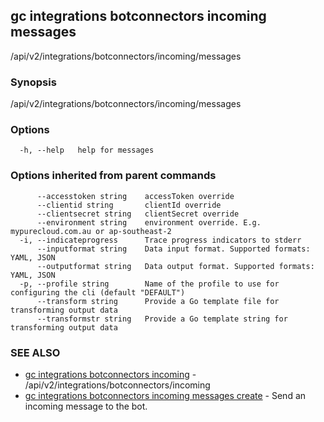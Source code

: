 ## gc integrations botconnectors incoming messages

/api/v2/integrations/botconnectors/incoming/messages

### Synopsis

/api/v2/integrations/botconnectors/incoming/messages

### Options

```
  -h, --help   help for messages
```

### Options inherited from parent commands

```
      --accesstoken string    accessToken override
      --clientid string       clientId override
      --clientsecret string   clientSecret override
      --environment string    environment override. E.g. mypurecloud.com.au or ap-southeast-2
  -i, --indicateprogress      Trace progress indicators to stderr
      --inputformat string    Data input format. Supported formats: YAML, JSON
      --outputformat string   Data output format. Supported formats: YAML, JSON
  -p, --profile string        Name of the profile to use for configuring the cli (default "DEFAULT")
      --transform string      Provide a Go template file for transforming output data
      --transformstr string   Provide a Go template string for transforming output data
```

### SEE ALSO

* [gc integrations botconnectors incoming](gc_integrations_botconnectors_incoming.html)	 - /api/v2/integrations/botconnectors/incoming
* [gc integrations botconnectors incoming messages create](gc_integrations_botconnectors_incoming_messages_create.html)	 - Send an incoming message to the bot.


